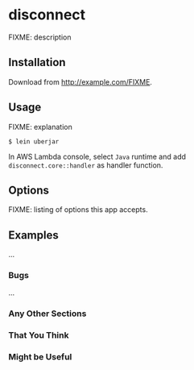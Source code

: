 # disconnect

FIXME: description

## Installation

Download from http://example.com/FIXME.

## Usage

FIXME: explanation

    $ lein uberjar

In AWS Lambda console, select `Java` runtime and add `disconnect.core::handler` as handler function.

## Options

FIXME: listing of options this app accepts.

## Examples

...

### Bugs

...

### Any Other Sections
### That You Think
### Might be Useful

